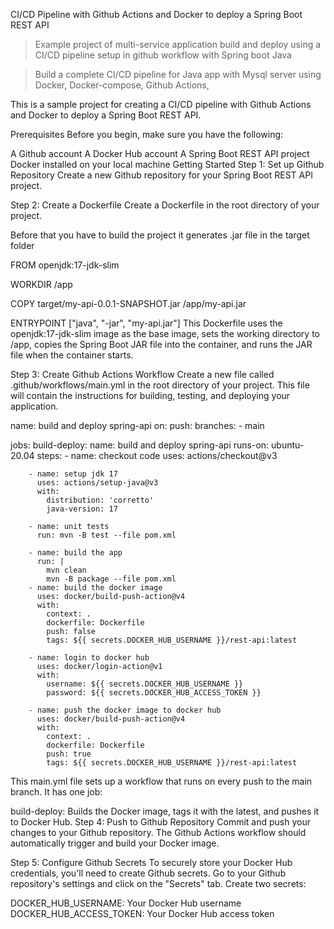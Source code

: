 CI/CD Pipeline with Github Actions and Docker to deploy a Spring Boot REST API

> Example project of multi-service application build and deploy using a CI/CD pipeline setup in github workflow with Spring boot Java

> Build a complete CI/CD pipeline for Java app with Mysql server using Docker, Docker-compose, Github Actions,

This is a sample project for creating a CI/CD pipeline with Github Actions and Docker to deploy a Spring Boot REST API.

Prerequisites
Before you begin, make sure you have the following:

A Github account
A Docker Hub account
A Spring Boot REST API project
Docker installed on your local machine
Getting Started
Step 1: Set up Github Repository
Create a new Github repository for your Spring Boot REST API project.

Step 2: Create a Dockerfile
Create a Dockerfile in the root directory of your project.

Before that you have to build the project it generates .jar file in the target folder

FROM openjdk:17-jdk-slim

WORKDIR /app

COPY target/my-api-0.0.1-SNAPSHOT.jar /app/my-api.jar

ENTRYPOINT ["java", "-jar", "my-api.jar"]
This Dockerfile uses the openjdk:17-jdk-slim image as the base image, sets the working directory to /app, copies the Spring Boot JAR file into the container, and runs the JAR file when the container starts.

Step 3: Create Github Actions Workflow
Create a new file called .github/workflows/main.yml in the root directory of your project. This file will contain the instructions for building, testing, and deploying your application.

  name: build and deploy spring-api
  on:
    push:
      branches:
        - main

  jobs:
    build-deploy:
      name: build and deploy spring-api
      runs-on: ubuntu-20.04
      steps:
        - name: checkout code
          uses: actions/checkout@v3

        - name: setup jdk 17
          uses: actions/setup-java@v3
          with:
            distribution: 'corretto'
            java-version: 17

        - name: unit tests
          run: mvn -B test --file pom.xml

        - name: build the app
          run: |
            mvn clean
            mvn -B package --file pom.xml
        - name: build the docker image
          uses: docker/build-push-action@v4
          with:
            context: .
            dockerfile: Dockerfile
            push: false
            tags: ${{ secrets.DOCKER_HUB_USERNAME }}/rest-api:latest

        - name: login to docker hub
          uses: docker/login-action@v1
          with:
            username: ${{ secrets.DOCKER_HUB_USERNAME }}
            password: ${{ secrets.DOCKER_HUB_ACCESS_TOKEN }}

        - name: push the docker image to docker hub
          uses: docker/build-push-action@v4
          with:
            context: .
            dockerfile: Dockerfile
            push: true
            tags: ${{ secrets.DOCKER_HUB_USERNAME }}/rest-api:latest
This main.yml file sets up a workflow that runs on every push to the main branch. It has one job:

build-deploy: Builds the Docker image, tags it with the latest, and pushes it to Docker Hub.
Step 4: Push to Github Repository
Commit and push your changes to your Github repository. The Github Actions workflow should automatically trigger and build your Docker image.

Step 5: Configure Github Secrets
To securely store your Docker Hub credentials, you'll need to create Github secrets. Go to your Github repository's settings and click on the "Secrets" tab. Create two secrets:

DOCKER_HUB_USERNAME: Your Docker Hub username DOCKER_HUB_ACCESS_TOKEN: Your Docker Hub access token
